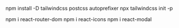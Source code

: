 npm install -D tailwindcss postcss autoprefixer
npx tailwindcss init -p

npm i react-router-dom
npm i react-icons
npm i react-modal